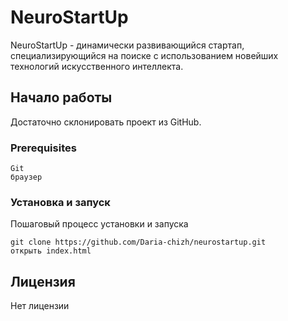 # NeuroStartUp

NeuroStartUp - динамически развивающийся стартап, специализирующийся на поиске с использованием новейших технологий искусственного интеллекта.

## Начало работы

Достаточно склонировать проект из GitHub.

### Prerequisites

```
Git
браузер
```

### Установка и запуск

Пошаговый процесс установки и запуска

```
git clone https://github.com/Daria-chizh/neurostartup.git
открыть index.html
```

## Лицензия

Нет лицензии